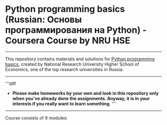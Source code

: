 # Python programming basics (Russian: Основы программирования на Python)  - Coursera Course by NRU HSE 
---
This repository contains materials and solutions for [Python programming basics](https://www.coursera.org/learn/python-osnovy-programmirovaniya), created by National Research University Higher School of Economics, one of the top research
universities in Russia.
***
'''diff 
- **Please make homeworks by your own and look in this repository only when you've already done the assignments. Anyway, it is in your interests if you really want to learn something**.
'''
***
Course consists of 9 modules:
